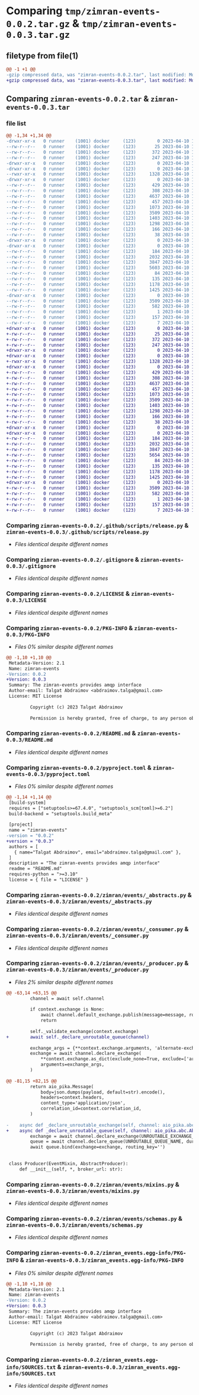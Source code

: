 # Comparing `tmp/zimran-events-0.0.2.tar.gz` & `tmp/zimran-events-0.0.3.tar.gz`

## filetype from file(1)

```diff
@@ -1 +1 @@
-gzip compressed data, was "zimran-events-0.0.2.tar", last modified: Mon Apr 10 10:36:22 2023, max compression
+gzip compressed data, was "zimran-events-0.0.3.tar", last modified: Mon Apr 10 11:00:05 2023, max compression
```

## Comparing `zimran-events-0.0.2.tar` & `zimran-events-0.0.3.tar`

### file list

```diff
@@ -1,34 +1,34 @@
-drwxr-xr-x   0 runner    (1001) docker     (123)        0 2023-04-10 10:36:22.623407 zimran-events-0.0.2/
--rw-r--r--   0 runner    (1001) docker     (123)       25 2023-04-10 10:36:14.000000 zimran-events-0.0.2/.coveragerc
--rw-r--r--   0 runner    (1001) docker     (123)      372 2023-04-10 10:36:14.000000 zimran-events-0.0.2/.editorconfig
--rw-r--r--   0 runner    (1001) docker     (123)      247 2023-04-10 10:36:14.000000 zimran-events-0.0.2/.flake8
-drwxr-xr-x   0 runner    (1001) docker     (123)        0 2023-04-10 10:36:22.611407 zimran-events-0.0.2/.github/
-drwxr-xr-x   0 runner    (1001) docker     (123)        0 2023-04-10 10:36:22.615407 zimran-events-0.0.2/.github/scripts/
--rwxr-xr-x   0 runner    (1001) docker     (123)     1328 2023-04-10 10:36:14.000000 zimran-events-0.0.2/.github/scripts/release.py
-drwxr-xr-x   0 runner    (1001) docker     (123)        0 2023-04-10 10:36:22.615407 zimran-events-0.0.2/.github/workflows/
--rw-r--r--   0 runner    (1001) docker     (123)      429 2023-04-10 10:36:14.000000 zimran-events-0.0.2/.github/workflows/publish.yml
--rw-r--r--   0 runner    (1001) docker     (123)      308 2023-04-10 10:36:14.000000 zimran-events-0.0.2/.github/workflows/release.yml
--rw-r--r--   0 runner    (1001) docker     (123)     4637 2023-04-10 10:36:14.000000 zimran-events-0.0.2/.gitignore
--rw-r--r--   0 runner    (1001) docker     (123)      457 2023-04-10 10:36:14.000000 zimran-events-0.0.2/.isort.cfg
--rw-r--r--   0 runner    (1001) docker     (123)     1073 2023-04-10 10:36:14.000000 zimran-events-0.0.2/LICENSE
--rw-r--r--   0 runner    (1001) docker     (123)     3509 2023-04-10 10:36:22.623407 zimran-events-0.0.2/PKG-INFO
--rw-r--r--   0 runner    (1001) docker     (123)     1403 2023-04-10 10:36:14.000000 zimran-events-0.0.2/README.md
--rw-r--r--   0 runner    (1001) docker     (123)     1298 2023-04-10 10:36:14.000000 zimran-events-0.0.2/pyproject.toml
--rw-r--r--   0 runner    (1001) docker     (123)      166 2023-04-10 10:36:14.000000 zimran-events-0.0.2/pytest.ini
--rw-r--r--   0 runner    (1001) docker     (123)       38 2023-04-10 10:36:22.623407 zimran-events-0.0.2/setup.cfg
-drwxr-xr-x   0 runner    (1001) docker     (123)        0 2023-04-10 10:36:22.611407 zimran-events-0.0.2/zimran/
-drwxr-xr-x   0 runner    (1001) docker     (123)        0 2023-04-10 10:36:22.619407 zimran-events-0.0.2/zimran/events/
--rw-r--r--   0 runner    (1001) docker     (123)      184 2023-04-10 10:36:14.000000 zimran-events-0.0.2/zimran/events/__init__.py
--rw-r--r--   0 runner    (1001) docker     (123)     2032 2023-04-10 10:36:14.000000 zimran-events-0.0.2/zimran/events/_abstracts.py
--rw-r--r--   0 runner    (1001) docker     (123)     3847 2023-04-10 10:36:14.000000 zimran-events-0.0.2/zimran/events/_consumer.py
--rw-r--r--   0 runner    (1001) docker     (123)     5603 2023-04-10 10:36:14.000000 zimran-events-0.0.2/zimran/events/_producer.py
--rw-r--r--   0 runner    (1001) docker     (123)       84 2023-04-10 10:36:14.000000 zimran-events-0.0.2/zimran/events/constants.py
--rw-r--r--   0 runner    (1001) docker     (123)      135 2023-04-10 10:36:14.000000 zimran-events-0.0.2/zimran/events/exceptions.py
--rw-r--r--   0 runner    (1001) docker     (123)     1178 2023-04-10 10:36:14.000000 zimran-events-0.0.2/zimran/events/mixins.py
--rw-r--r--   0 runner    (1001) docker     (123)     1425 2023-04-10 10:36:14.000000 zimran-events-0.0.2/zimran/events/schemas.py
-drwxr-xr-x   0 runner    (1001) docker     (123)        0 2023-04-10 10:36:22.623407 zimran-events-0.0.2/zimran_events.egg-info/
--rw-r--r--   0 runner    (1001) docker     (123)     3509 2023-04-10 10:36:22.000000 zimran-events-0.0.2/zimran_events.egg-info/PKG-INFO
--rw-r--r--   0 runner    (1001) docker     (123)      582 2023-04-10 10:36:22.000000 zimran-events-0.0.2/zimran_events.egg-info/SOURCES.txt
--rw-r--r--   0 runner    (1001) docker     (123)        1 2023-04-10 10:36:22.000000 zimran-events-0.0.2/zimran_events.egg-info/dependency_links.txt
--rw-r--r--   0 runner    (1001) docker     (123)      157 2023-04-10 10:36:22.000000 zimran-events-0.0.2/zimran_events.egg-info/requires.txt
--rw-r--r--   0 runner    (1001) docker     (123)        7 2023-04-10 10:36:22.000000 zimran-events-0.0.2/zimran_events.egg-info/top_level.txt
+drwxr-xr-x   0 runner    (1001) docker     (123)        0 2023-04-10 11:00:05.478657 zimran-events-0.0.3/
+-rw-r--r--   0 runner    (1001) docker     (123)       25 2023-04-10 10:59:56.000000 zimran-events-0.0.3/.coveragerc
+-rw-r--r--   0 runner    (1001) docker     (123)      372 2023-04-10 10:59:56.000000 zimran-events-0.0.3/.editorconfig
+-rw-r--r--   0 runner    (1001) docker     (123)      247 2023-04-10 10:59:56.000000 zimran-events-0.0.3/.flake8
+drwxr-xr-x   0 runner    (1001) docker     (123)        0 2023-04-10 11:00:05.470657 zimran-events-0.0.3/.github/
+drwxr-xr-x   0 runner    (1001) docker     (123)        0 2023-04-10 11:00:05.474657 zimran-events-0.0.3/.github/scripts/
+-rwxr-xr-x   0 runner    (1001) docker     (123)     1328 2023-04-10 10:59:56.000000 zimran-events-0.0.3/.github/scripts/release.py
+drwxr-xr-x   0 runner    (1001) docker     (123)        0 2023-04-10 11:00:05.474657 zimran-events-0.0.3/.github/workflows/
+-rw-r--r--   0 runner    (1001) docker     (123)      429 2023-04-10 10:59:56.000000 zimran-events-0.0.3/.github/workflows/publish.yml
+-rw-r--r--   0 runner    (1001) docker     (123)      308 2023-04-10 10:59:56.000000 zimran-events-0.0.3/.github/workflows/release.yml
+-rw-r--r--   0 runner    (1001) docker     (123)     4637 2023-04-10 10:59:56.000000 zimran-events-0.0.3/.gitignore
+-rw-r--r--   0 runner    (1001) docker     (123)      457 2023-04-10 10:59:56.000000 zimran-events-0.0.3/.isort.cfg
+-rw-r--r--   0 runner    (1001) docker     (123)     1073 2023-04-10 10:59:56.000000 zimran-events-0.0.3/LICENSE
+-rw-r--r--   0 runner    (1001) docker     (123)     3509 2023-04-10 11:00:05.478657 zimran-events-0.0.3/PKG-INFO
+-rw-r--r--   0 runner    (1001) docker     (123)     1403 2023-04-10 10:59:56.000000 zimran-events-0.0.3/README.md
+-rw-r--r--   0 runner    (1001) docker     (123)     1298 2023-04-10 10:59:56.000000 zimran-events-0.0.3/pyproject.toml
+-rw-r--r--   0 runner    (1001) docker     (123)      166 2023-04-10 10:59:56.000000 zimran-events-0.0.3/pytest.ini
+-rw-r--r--   0 runner    (1001) docker     (123)       38 2023-04-10 11:00:05.478657 zimran-events-0.0.3/setup.cfg
+drwxr-xr-x   0 runner    (1001) docker     (123)        0 2023-04-10 11:00:05.470657 zimran-events-0.0.3/zimran/
+drwxr-xr-x   0 runner    (1001) docker     (123)        0 2023-04-10 11:00:05.474657 zimran-events-0.0.3/zimran/events/
+-rw-r--r--   0 runner    (1001) docker     (123)      184 2023-04-10 10:59:56.000000 zimran-events-0.0.3/zimran/events/__init__.py
+-rw-r--r--   0 runner    (1001) docker     (123)     2032 2023-04-10 10:59:56.000000 zimran-events-0.0.3/zimran/events/_abstracts.py
+-rw-r--r--   0 runner    (1001) docker     (123)     3847 2023-04-10 10:59:56.000000 zimran-events-0.0.3/zimran/events/_consumer.py
+-rw-r--r--   0 runner    (1001) docker     (123)     5654 2023-04-10 10:59:56.000000 zimran-events-0.0.3/zimran/events/_producer.py
+-rw-r--r--   0 runner    (1001) docker     (123)       84 2023-04-10 10:59:56.000000 zimran-events-0.0.3/zimran/events/constants.py
+-rw-r--r--   0 runner    (1001) docker     (123)      135 2023-04-10 10:59:56.000000 zimran-events-0.0.3/zimran/events/exceptions.py
+-rw-r--r--   0 runner    (1001) docker     (123)     1178 2023-04-10 10:59:56.000000 zimran-events-0.0.3/zimran/events/mixins.py
+-rw-r--r--   0 runner    (1001) docker     (123)     1425 2023-04-10 10:59:56.000000 zimran-events-0.0.3/zimran/events/schemas.py
+drwxr-xr-x   0 runner    (1001) docker     (123)        0 2023-04-10 11:00:05.478657 zimran-events-0.0.3/zimran_events.egg-info/
+-rw-r--r--   0 runner    (1001) docker     (123)     3509 2023-04-10 11:00:05.000000 zimran-events-0.0.3/zimran_events.egg-info/PKG-INFO
+-rw-r--r--   0 runner    (1001) docker     (123)      582 2023-04-10 11:00:05.000000 zimran-events-0.0.3/zimran_events.egg-info/SOURCES.txt
+-rw-r--r--   0 runner    (1001) docker     (123)        1 2023-04-10 11:00:05.000000 zimran-events-0.0.3/zimran_events.egg-info/dependency_links.txt
+-rw-r--r--   0 runner    (1001) docker     (123)      157 2023-04-10 11:00:05.000000 zimran-events-0.0.3/zimran_events.egg-info/requires.txt
+-rw-r--r--   0 runner    (1001) docker     (123)        7 2023-04-10 11:00:05.000000 zimran-events-0.0.3/zimran_events.egg-info/top_level.txt
```

### Comparing `zimran-events-0.0.2/.github/scripts/release.py` & `zimran-events-0.0.3/.github/scripts/release.py`

 * *Files identical despite different names*

### Comparing `zimran-events-0.0.2/.gitignore` & `zimran-events-0.0.3/.gitignore`

 * *Files identical despite different names*

### Comparing `zimran-events-0.0.2/LICENSE` & `zimran-events-0.0.3/LICENSE`

 * *Files identical despite different names*

### Comparing `zimran-events-0.0.2/PKG-INFO` & `zimran-events-0.0.3/PKG-INFO`

 * *Files 0% similar despite different names*

```diff
@@ -1,10 +1,10 @@
 Metadata-Version: 2.1
 Name: zimran-events
-Version: 0.0.2
+Version: 0.0.3
 Summary: The zimran-events provides amqp interface
 Author-email: Talgat Abdraimov <abdraimov.talga@gmail.com>
 License: MIT License
         
         Copyright (c) 2023 Talgat Abdraimov
         
         Permission is hereby granted, free of charge, to any person obtaining a copy
```

### Comparing `zimran-events-0.0.2/README.md` & `zimran-events-0.0.3/README.md`

 * *Files identical despite different names*

### Comparing `zimran-events-0.0.2/pyproject.toml` & `zimran-events-0.0.3/pyproject.toml`

 * *Files 0% similar despite different names*

```diff
@@ -1,14 +1,14 @@
 [build-system]
 requires = ["setuptools>=67.4.0", "setuptools_scm[toml]>=6.2"]
 build-backend = "setuptools.build_meta"
 
 [project]
 name = "zimran-events"
-version = "0.0.2"
+version = "0.0.3"
 authors = [
   { name="Talgat Abdraimov", email="abdraimov.talga@gmail.com" },
 ]
 description = "The zimran-events provides amqp interface"
 readme = "README.md"
 requires-python = ">=3.10"
 license = { file = "LICENSE" }
```

### Comparing `zimran-events-0.0.2/zimran/events/_abstracts.py` & `zimran-events-0.0.3/zimran/events/_abstracts.py`

 * *Files identical despite different names*

### Comparing `zimran-events-0.0.2/zimran/events/_consumer.py` & `zimran-events-0.0.3/zimran/events/_consumer.py`

 * *Files identical despite different names*

### Comparing `zimran-events-0.0.2/zimran/events/_producer.py` & `zimran-events-0.0.3/zimran/events/_producer.py`

 * *Files 2% similar despite different names*

```diff
@@ -63,14 +63,15 @@
         channel = await self.channel
 
         if context.exchange is None:
             await channel.default_exchange.publish(message=message, routing_key=routing_key)
             return
 
         self._validate_exchange(context.exchange)
+        await self._declare_unroutable_queue(channel)
 
         exchange_args = {**context.exchange.arguments, 'alternate-exchange': UNROUTABLE_EXCHANGE_NAME}
         exchange = await channel.declare_exchange(
             **context.exchange.as_dict(exclude_none=True, exclude=['arguments']),
             arguments=exchange_args,
         )
 
@@ -81,15 +82,15 @@
         return aio_pika.Message(
             body=json.dumps(payload, default=str).encode(),
             headers=context.headers,
             content_type='application/json',
             correlation_id=context.correlation_id,
         )
 
-    async def _declare_unroutable_exchange(self, channel: aio_pika.abc.AbstractChannel):
+    async def _declare_unroutable_queue(self, channel: aio_pika.abc.AbstractChannel):
         exchange = await channel.declare_exchange(UNROUTABLE_EXCHANGE_NAME, type='fanout', durable=True)
         queue = await channel.declare_queue(UNROUTABLE_QUEUE_NAME, durable=True)
         await queue.bind(exchange=exchange, routing_key='')
 
 
 class Producer(EventMixin, AbstractProducer):
     def __init__(self, *, broker_url: str):
```

### Comparing `zimran-events-0.0.2/zimran/events/mixins.py` & `zimran-events-0.0.3/zimran/events/mixins.py`

 * *Files identical despite different names*

### Comparing `zimran-events-0.0.2/zimran/events/schemas.py` & `zimran-events-0.0.3/zimran/events/schemas.py`

 * *Files identical despite different names*

### Comparing `zimran-events-0.0.2/zimran_events.egg-info/PKG-INFO` & `zimran-events-0.0.3/zimran_events.egg-info/PKG-INFO`

 * *Files 0% similar despite different names*

```diff
@@ -1,10 +1,10 @@
 Metadata-Version: 2.1
 Name: zimran-events
-Version: 0.0.2
+Version: 0.0.3
 Summary: The zimran-events provides amqp interface
 Author-email: Talgat Abdraimov <abdraimov.talga@gmail.com>
 License: MIT License
         
         Copyright (c) 2023 Talgat Abdraimov
         
         Permission is hereby granted, free of charge, to any person obtaining a copy
```

### Comparing `zimran-events-0.0.2/zimran_events.egg-info/SOURCES.txt` & `zimran-events-0.0.3/zimran_events.egg-info/SOURCES.txt`

 * *Files identical despite different names*

